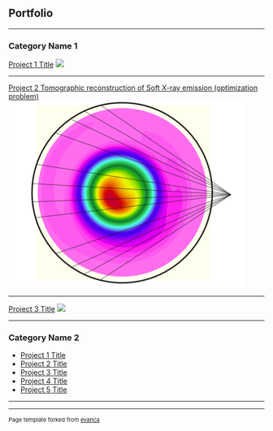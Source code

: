 ## Portfolio

---

### Category Name 1 

[Project 1 Title](/sample_page)
<img src="images/dummy_thumbnail.jpg?raw=true"/>

---
[Project 2 Tomographic reconstruction of Soft X-ray emission (optimization problem)](/pdf/SXR_RF.pdf)
<img src="images/SXR_T2R.png"/>

---
[Project 3 Title](http://example.com/)
<img src="images/dummy_thumbnail.jpg?raw=true"/>

---

### Category Name 2

- [Project 1 Title](http://example.com/)
- [Project 2 Title](http://example.com/)
- [Project 3 Title](http://example.com/)
- [Project 4 Title](http://example.com/)
- [Project 5 Title](http://example.com/)

---




---
<p style="font-size:11px">Page template forked from <a href="https://github.com/evanca/quick-portfolio">evanca</a></p>
<!-- Remove above link if you don't want to attibute -->
